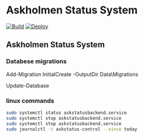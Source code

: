 # Askholmen Status System
[![Build](https://github.com/mickew/askstatus/actions/workflows/build.yml/badge.svg)](https://github.com/mickew/askstatus/actions/workflows/build.yml)
[![Deploy](https://github.com/mickew/askstatus/actions/workflows/deploy.yml/badge.svg)](https://github.com/mickew/askstatus/actions/workflows/deploy.yml)
## Askholmen Status System

### Databese migrations

Add-Migration InitialCreate -OutputDir Data\Migrations

Update-Database

### linux commands

```bash
sudo systemctl status askstatusbackend.service
sudo systemctl stop askstatusbackend.service
sudo systemctl stop askstatusbackend.service
sudo journalctl -t askstatus-control --since today
```